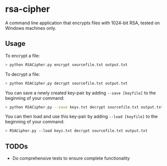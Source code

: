 # rsa-cipher
A command line application that encrypts files with 1024-bit RSA, tested on Windows machines only.

Usage
-----

To encrypt a file:

```bash
> python RSACipher.py encrypt sourcefile.txt output.txt
```

To decrypt a file:

```bash
> python RSACipher.py decrypt sourcefile.txt output.txt
```

You can save a newly created key-pair by adding `--save [keyfile]` to the beginning of your command:

```bash
> python RSACipher.py --save keys.txt decrypt sourcefile.txt output.txt
```

You can then load and use this key-pair by adding `--load [keyfile]` to the beginning of your command:

```bash
> RSACipher.py --load keys.txt decrypt sourcefile.txt output.txt
```

TODOs
-----
* Do comprehensive tests to ensure complete functionality
